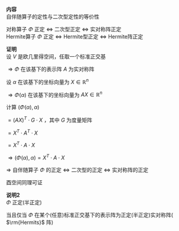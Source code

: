 **内容**  
自伴随算子的定性与二次型定性的等价性  
  
对称算子 $\Phi$ 正定 $\iff$ 二次型正定 $\iff$ 实对称阵正定  
Hermite算子 $\Phi$ 正定 $\iff$ Hermite型正定 $\iff$ Hermite阵正定  
  
**证明**  
设 $V$ 是欧几里得空间，任取一个标准正交基  
  
 $\Rightarrow\Phi$ 在该基下的表示阵 $A$ 为实对称阵  
  
设 $\alpha$ 在该基下的坐标向量为 $X\in\mathbb{R}^n$  
  
 $\Rightarrow\Phi(\alpha)$ 在该基下的坐标向量为 $AX\in\mathbb{R}^n$  
  
计算 $(\Phi(\alpha),\alpha)$  
  
 $=(AX)^T\cdot G\cdot X$ ，其中 $G$ 为度量矩阵  
  
 $=X^T\cdot A^T\cdot X$  
  
 $=X^T\cdot A\cdot X$  
  
 $\Rightarrow(\Phi(\alpha),\alpha)=X^T\cdot A\cdot X$  
  
 $\Rightarrow$ 自伴随算子 $\Phi$ 的正定 $\iff$ 二次型的正定 $\iff$ 实对称阵的正定  
  
酉空间同理可证  
  
**说明2**  
 $\Phi$ 正定(半正定)  
  
当且仅当 $\Phi$ 在某个(任意)标准正交基下的表示阵为正定(半正定)实对称阵( $\rm{Hermits}$ 阵)  

